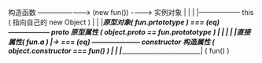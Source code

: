   构造函数        ————————> (new fun()) ---->           实例对象
     |                                                    |
     |                                                    |—————— this ( 指向自己的 new Object )
     |                                                    |
     |___原型对象( fun.prtototype )    === (eq)             ——————  __proto__ 原型属性 ( object.__proto__ == fun.protototype )
     |                                                    |
     |                                                    |
     |___直接属性( fun.a )            |-> === (eq)          ———————  constructor 构造属性 ( object.constructor === fun() )
     |                               |
     |_______________________________|
                    ( fun() )